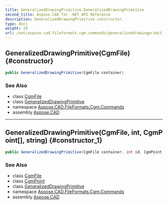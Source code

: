 ```yaml
---
title: GeneralizedDrawingPrimitive.GeneralizedDrawingPrimitive
second_title: Aspose.CAD for .NET API Reference
description: GeneralizedDrawingPrimitive constructor. 
type: docs
weight: 10
url: /net/aspose.cad.fileformats.cgm.commands/generalizeddrawingprimitive/generalizeddrawingprimitive/
---
```

## GeneralizedDrawingPrimitive(CgmFile) {#constructor}

```csharp
public GeneralizedDrawingPrimitive(CgmFile container)
```

### See Also

* class [CgmFile](../../../aspose.cad.fileformats.cgm/cgmfile/)
* class [GeneralizedDrawingPrimitive](../)
* namespace [Aspose.CAD.FileFormats.Cgm.Commands](../../generalizeddrawingprimitive/)
* assembly [Aspose.CAD](../../../)

---

## GeneralizedDrawingPrimitive(CgmFile, int, CgmPoint[], string) {#constructor_1}

```csharp
public GeneralizedDrawingPrimitive(CgmFile container, int id, CgmPoint[] points, string data)
```

### See Also

* class [CgmFile](../../../aspose.cad.fileformats.cgm/cgmfile/)
* class [CgmPoint](../../../aspose.cad.fileformats.cgm.classes/cgmpoint/)
* class [GeneralizedDrawingPrimitive](../)
* namespace [Aspose.CAD.FileFormats.Cgm.Commands](../../generalizeddrawingprimitive/)
* assembly [Aspose.CAD](../../../)


